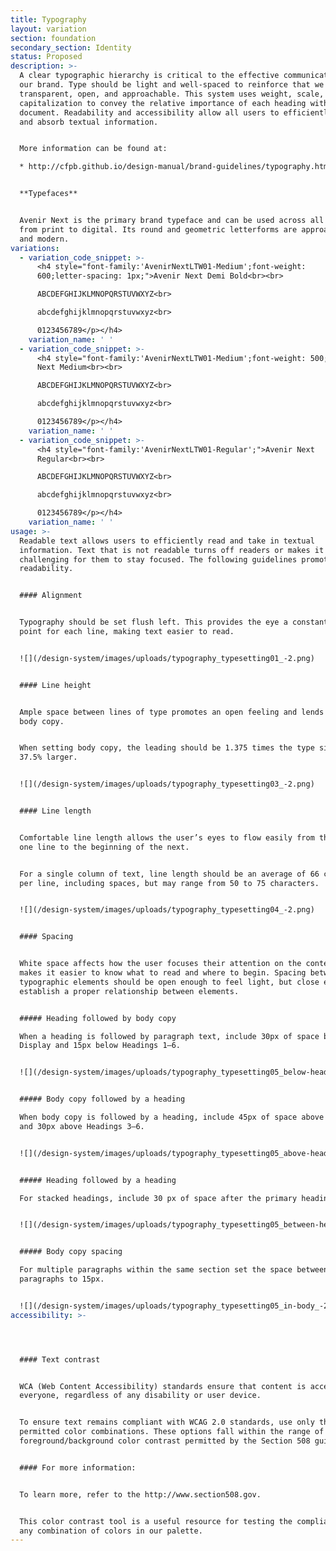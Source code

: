 ```yaml
---
title: Typography
layout: variation
section: foundation
secondary_section: Identity
status: Proposed
description: >-
  A clear typographic hierarchy is critical to the effective communication of
  our brand. Type should be light and well-spaced to reinforce that we are
  transparent, open, and approachable. This system uses weight, scale, and
  capitalization to convey the relative importance of each heading within a
  document. Readability and accessibility allow all users to efficiently read
  and absorb textual information.


  More information can be found at:

  * http://cfpb.github.io/design-manual/brand-guidelines/typography.html


  **Typefaces**


  Avenir Next is the primary brand typeface and can be used across all formats
  from print to digital. Its round and geometric letterforms are approachable
  and modern.
variations:
  - variation_code_snippet: >-
      <h4 style="font-family:'AvenirNextLTW01-Medium';font-weight:
      600;letter-spacing: 1px;">Avenir Next Demi Bold<br><br>

      ABCDEFGHIJKLMNOPQRSTUVWXYZ<br>

      abcdefghijklmnopqrstuvwxyz<br>

      0123456789</p></h4>
    variation_name: ' '
  - variation_code_snippet: >-
      <h4 style="font-family:'AvenirNextLTW01-Medium';font-weight: 500;">Avenir
      Next Medium<br><br>

      ABCDEFGHIJKLMNOPQRSTUVWXYZ<br>

      abcdefghijklmnopqrstuvwxyz<br>

      0123456789</p></h4>
    variation_name: ' '
  - variation_code_snippet: >-
      <h4 style="font-family:'AvenirNextLTW01-Regular';">Avenir Next
      Regular<br><br>

      ABCDEFGHIJKLMNOPQRSTUVWXYZ<br>

      abcdefghijklmnopqrstuvwxyz<br>

      0123456789</p></h4>
    variation_name: ' '
usage: >-
  Readable text allows users to efficiently read and take in textual
  information. Text that is not readable turns off readers or makes it
  challenging for them to stay focused. The following guidelines promote good
  readability.


  #### Alignment


  Typography should be set flush left. This provides the eye a constant starting
  point for each line, making text easier to read.


  ![](/design-system/images/uploads/typography_typesetting01_-2.png)


  #### Line height


  Ample space between lines of type promotes an open feeling and lends flow to
  body copy.


  When setting body copy, the leading should be 1.375 times the type size, or
  37.5% larger.


  ![](/design-system/images/uploads/typography_typesetting03_-2.png)


  #### Line length


  Comfortable line length allows the user’s eyes to flow easily from the end of
  one line to the beginning of the next.


  For a single column of text, line length should be an average of 66 characters
  per line, including spaces, but may range from 50 to 75 characters.


  ![](/design-system/images/uploads/typography_typesetting04_-2.png)


  #### Spacing


  White space affects how the user focuses their attention on the content. It
  makes it easier to know what to read and where to begin. Spacing between
  typographic elements should be open enough to feel light, but close enough to
  establish a proper relationship between elements.


  ##### Heading followed by body copy

  When a heading is followed by paragraph text, include 30px of space below
  Display and 15px below Headings 1–6.


  ![](/design-system/images/uploads/typography_typesetting05_below-headings_-2.png)


  ##### Body copy followed by a heading

  When body copy is followed by a heading, include 45px of space above Heading 2
  and 30px above Headings 3–6.


  ![](/design-system/images/uploads/typography_typesetting05_above-headings_-2.png)


  ##### Heading followed by a heading

  For stacked headings, include 30 px of space after the primary heading.


  ![](/design-system/images/uploads/typography_typesetting05_between-headings_-2.png)


  ##### Body copy spacing

  For multiple paragraphs within the same section set the space between
  paragraphs to 15px.


  ![](/design-system/images/uploads/typography_typesetting05_in-body_-2.png)
accessibility: >-




  #### Text contrast


  WCA (Web Content Accessibility) standards ensure that content is accessible by
  everyone, regardless of any disability or user device.


  To ensure text remains compliant with WCAG 2.0 standards, use only these
  permitted color combinations. These options fall within the range of
  foreground/background color contrast permitted by the Section 508 guidelines.


  #### For more information:


  To learn more, refer to the http://www.section508.gov.


  This color contrast tool is a useful resource for testing the compliance of
  any combination of colors in our palette.
---
```


